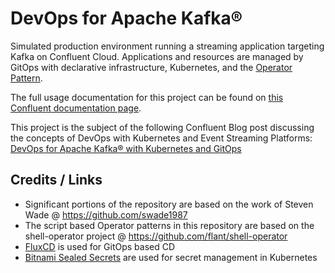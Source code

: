 # DevOps for Apache Kafka®

Simulated production environment running a streaming application targeting Kafka on Confluent Cloud. Applications and resources are managed by GitOps with declarative infrastructure, Kubernetes, and the [Operator Pattern](https://kubernetes.io/docs/concepts/extend-kubernetes/operator/).

The full usage documentation for this project can be found on [this Confluent documentation page](https://docs.confluent.io/platform/current/tutorials/streaming-ops/index.html).

This project is the subject of the following Confluent Blog post discussing the concepts of DevOps with Kubernetes and Event Streaming Platforms: [DevOps for Apache Kafka® with Kubernetes and GitOps](https://www.confluent.io/blog/devops-for-apache-kafka-with-kubernetes-and-gitops/)

## Credits / Links
* Significant portions of the repository are based on the work of Steven Wade @ https://github.com/swade1987
* The script based Operator patterns in this repository are based on the shell-operator project @ https://github.com/flant/shell-operator
* [FluxCD](https://github.com/fluxcd/flux) is used for GitOps based CD
* [Bitnami Sealed Secrets](https://github.com/bitnami-labs/sealed-secrets) are used for secret management in Kubernetes
